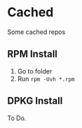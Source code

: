 # Cached
Some cached repos

## RPM Install
1. Go to folder
2. Run `rpm -Uvh *.rpm`

## DPKG Install
To Do.
